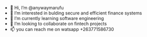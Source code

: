 - 👋 Hi, I’m @anywaymarufu
- 👀 I’m interested in bulding secure and efficient finance systems 
- 🌱 I’m currently learning software engineering
- 💞️ I’m looking to collaborate on fintech projects 
- 📫 you can reach me on watsapp +263771586730


<!---
anywaymarufu/anywaymarufu is a ✨ special ✨ repository because its `README.md` (this file) appears on your GitHub profile.
You can click the Preview link to take a look at your changes.
--->
